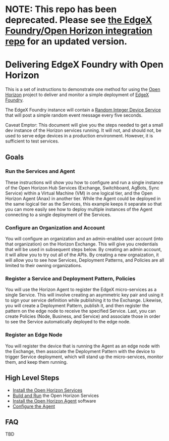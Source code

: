 # NOTE: This repo has been deprecated.  Please see [the EdgeX Foundry/Open Horizon integration repo](https://github.com/edgexfoundry-holding/open-horizon-integration/tree/master/hub) for an updated version.

# Delivering EdgeX Foundry with Open Horizon

This is a set of instructions to demonstrate one method for using the 
[Open Horizon](https://github.com/open-horizon) project to 
deliver and monitor a simple deployment of [EdgeX Foundry](https://wiki.edgexfoundry.org).

The EdgeX Foundry instance will contain a 
[Random Integer Device Service](https://docs.edgexfoundry.org/Ch-ExamplesRandomDeviceService.html) 
that will post a simple random event message every five seconds.

Caveat Emptor: This document will give you the steps needed to get a small dev instance of the Horizon services running. 
It will not, and should not, be used to serve edge devices in a production environment. 
However, it is sufficient to test services.

## Goals

### Run the Services and Agent

These instructions will show you how to configure and run a single instance of the Open Horizon Hub Services (Exchange, Switchboard, AgBots, Sync Service) within a Virtual Machine (VM) in one logical tier, 
and the Open Horizon Agent (Anax) in another tier.  While the Agent could be deployed in the same logical tier as the Services, this example keeps it separate so that you can more easily see how to deploy multiple instances of the Agent connecting to a single deployment of the Services.  

### Configure an Organization and Account

You will configure an organization and an admin-enabled user account (into that organization) on the Horizon Exchange.  This will give you credentials that will be used in subsequent steps below.  By creating an admin account, it will allow you to try out all of the APIs.  By creating a new orgnaization, it will allow you to see how Services, Deployment Patterns, and Policies are all limited to their owning organizations.

### Register a Service and Deployment Pattern, Policies

You will use the Horizon Agent to register the EdgeX micro-services as a single Service.  This will involve creating an asymmetric key pair and using it to sign your service definition while publishing it to the Exchange. 
Likewise, you will create a Deployment Pattern, publish it, and then register the pattern on the edge node to receive the specified Service.  Last, you can create Policies (Node, Business, and Service) and associate those in order to see the Service automatically deployed to the edge node. 

### Register an Edge Node

You will register the device that is running the Agent as an edge node with the Exchange, 
then associate the Deployment Pattern with the device to trigger Service deployment, 
which will stand up the micro-services, monitor them, and keep them running.

## High Level Steps

+ [Install the Open Horizon Services](01-horizon-services-setup.md)
+ [Build and Run](02-build-and-run-horizon.md) the Open Horizon Services
+ [Install the Open Horizon Agent](03-install-agent.md) software
+ [Configure the Agent](04-configure-anax.md)

## FAQ

TBD
